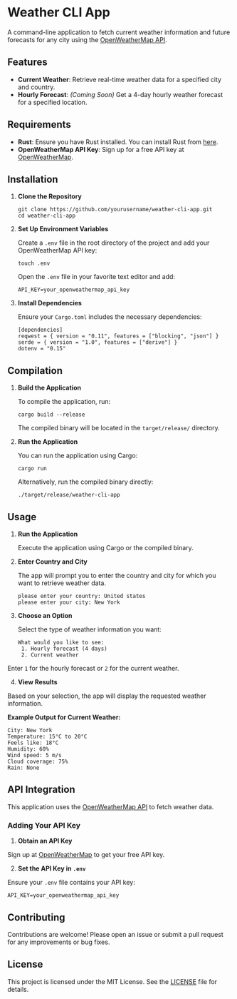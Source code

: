 # Weather CLI App

A command-line application to fetch current weather information and future forecasts for any city using the [OpenWeatherMap API](https://openweathermap.org/).

## Features

- **Current Weather**: Retrieve real-time weather data for a specified city and country.
- **Hourly Forecast**: *(Coming Soon)* Get a 4-day hourly weather forecast for a specified location.

## Requirements

- **Rust**: Ensure you have Rust installed. You can install Rust from [here](https://www.rust-lang.org/tools/install).
- **OpenWeatherMap API Key**: Sign up for a free API key at [OpenWeatherMap](https://home.openweathermap.org/users/sign_up).

## Installation

1. **Clone the Repository**

   ```
   git clone https://github.com/yourusername/weather-cli-app.git
   cd weather-cli-app
   ```

2. **Set Up Environment Variables**

   Create a `.env` file in the root directory of the project and add your OpenWeatherMap API key:

   ```
   touch .env
   ```

   Open the `.env` file in your favorite text editor and add:

   ```
   API_KEY=your_openweathermap_api_key
   ```

3. **Install Dependencies**

   Ensure your `Cargo.toml` includes the necessary dependencies:

   ```
   [dependencies]
   reqwest = { version = "0.11", features = ["blocking", "json"] }
   serde = { version = "1.0", features = ["derive"] }
   dotenv = "0.15"
   ```

## Compilation

1. **Build the Application**

   To compile the application, run:

   ```
   cargo build --release
   ```

   The compiled binary will be located in the `target/release/` directory.

2. **Run the Application**

   You can run the application using Cargo:

   ```
   cargo run
   ```

   Alternatively, run the compiled binary directly:

   ```
   ./target/release/weather-cli-app
   ```

## Usage

1. **Run the Application**

   Execute the application using Cargo or the compiled binary.

2. **Enter Country and City**

   The app will prompt you to enter the country and city for which you want to retrieve weather data.
   ```
   please enter your country: United states 
   please enter your city: New York
   ```

3. **Choose an Option**

   Select the type of weather information you want:
   ```
   What would you like to see:
    1. Hourly forecast (4 days)
    2. Current weather
   ```

Enter `1` for the hourly forecast or `2` for the current weather.

4. **View Results**

Based on your selection, the app will display the requested weather information.

**Example Output for Current Weather:**
```
City: New York 
Temperature: 15°C to 20°C 
Feels like: 18°C 
Humidity: 60% 
Wind speed: 5 m/s 
Cloud coverage: 75% 
Rain: None
```

## API Integration

This application uses the [OpenWeatherMap API](https://openweathermap.org/api) to fetch weather data.

### Adding Your API Key

1. **Obtain an API Key**

Sign up at [OpenWeatherMap](https://home.openweathermap.org/users/sign_up) to get your free API key.

2. **Set the API Key in `.env`**

Ensure your `.env` file contains your API key:

```
API_KEY=your_openweathermap_api_key
```

## Contributing

Contributions are welcome! Please open an issue or submit a pull request for any improvements or bug fixes.

## License

This project is licensed under the MIT License. See the [LICENSE](LICENSE) file for details.


